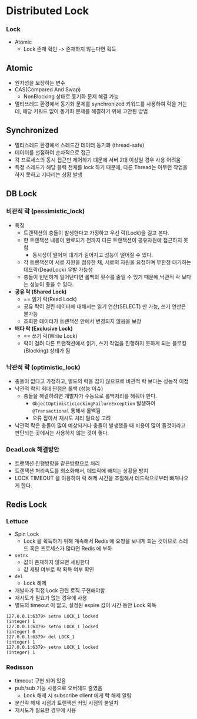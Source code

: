 # Distributed Lock

### Lock

- Atomic
    - Lock 존재 확인 -> 존재하지 않는다면 획득

## Atomic

- 원자성을 보장하는 변수
- CAS(Compared And Swap)
  - NonBlocking 상태로 동기화 문제 해결 가능
- 멀티쓰레드 환경에서 동기화 문제를 synchronized 키워드를 사용하여 락을 거는데, 해당 키워드 없이 동기화 문제를 해결하기 위해 고안된 방법

## Synchronized

- 멀티스레드 환경에서 스레드간 데이터 동기화 (thread-safe)
- 데이터를 선점하여 순차적으로 접근
- 각 프로세스의 동시 접근만 제어하기 떄문에 서버 2대 이상일 경우 사용 어려움
- 특정 스레드가 해당 블럭 전체를 lock 하기 때문에, 다른 Thread는 아무런 작업을 하지 못하고 기다리는 상황 발생

## DB Lock

### 비관적 락 (pessimistic_lock)

- 특징
    - 트랜잭션의 충돌이 발생한다고 가정하고 우선 락(Lock)을 걸고 본다.
    - 한 트랜잭션 내용이 완료되기 전까지 다른 트랜잭션이 공유자원에 접근하지 못함
        - 동시성이 떨어져 대기가 길어지고 성능이 떨어질 수 있다.
    - 각 트랜잭션이 서로 자원을 점유한 채, 서로의 자원을 요청하며 무한정 대기하는 데드락(DeadLock) 유발 가능성
    - 충돌이 빈번하게 일어난다면 롤백의 횟수를 줄일 수 있기 때문에,낙관적 락 보다는 성능이 좋을 수 있다.
- **공유 락 (Shared Lock)**
    - == 읽기 락(Read Lock)
    - 공유 락이 걸린 데이터에 대해서는 읽기 연산(SELECT) 만 가능, 쓰기 연산은 불가능
    - 조회한 데이터가 트랜잭션 안에서 변경되지 않음을 보장
- **배타 락 (Exclusive Lock)**
    - == 쓰기 락(Write Lock)
    - 락이 걸려 다른 트랜잭션에서 읽기, 쓰기 작업을 진행하지 못하게 되는 블로킹(Blocking) 상태가 됨

### 낙관적 락 (optimistic_lock)

- 충돌이 없다고 가정하고, 별도의 락을 잡지 않으므로 비관적 락 보다는 성능적 이점
- 낙관적 락의 최대 단점은 롤백 (성능 이슈)
    - 충돌을 해결하려면 개발자가 수동으로 롤백처리를 해줘야 한다.
        - `ObjectOptimisticLockingFailureException` 발생하여 `@Transactional` 통해서 롤백됨
        - 오류 잡아서 재시도 처리 필요성 고려
- 낙관적 락은 충돌이 많이 예상되거나 충돌이 발생했을 때 비용이 많이 들것이라고 판단되는 곳에서는 사용하지 않는 것이 좋다.

### DeadLock 해결방안

- 트랜잭션 진행방향을 같은방향으로 처리
- 트랜잭션 처리속도를 최소화해서, 데드락에 빠지는 상황을 방지
- LOCK TIMEOUT 을 이용하여 락 해제 시간을 조절해서 데드락으로부터 빠져나오게 한다.

## Redis Lock

### Lettuce

- Spin Lock
    - Lock 을 획득하기 위해 계속해서 Redis 에 요청을 보내게 되는 것이므로 스레드 혹은 프로세스가 많다면 Redis 에 부하
- `setnx`
    - 값이 존재하지 않으면 세팅한다
    - 값 세팅 여부로 락 획득 여부 확인
- `del`
    - Lock 해제
- 개발자가 직접 Lock 관련 로직 구현해야함
- 재시도가 필요가 없는 경우에 사용
- 별도의 timeout 이 없고, 설정된 expire 값이 시간 동안 Lock 획득

```shell
127.0.0.1:6379> setnx LOCK_1 locked
(integer) 1
127.0.0.1:6379> setnx LOCK_1 locked
(integer) 0
127.0.0.1:6379> del LOCK_1
(integer) 1
127.0.0.1:6379> setnx LOCK_1 locked
(integer) 1
```

### Redisson

- timeout 구현 되어 있음
- pub/sub 기능 사용으로 오버헤드 줄였음
    - Lock 해제 시 subscribe client 에게 락 해제 알림
- 분산락 해제 시점과 트랜잭션 커밋 시점의 불일치
- 재시도가 필요한 경우에 사용
